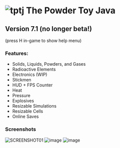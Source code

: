 # ![tptj](https://github.com/user-attachments/assets/08132876-76f4-4132-b4dc-e8ca2daaf51f) The Powder Toy Java

## Version 7.1 (no longer beta!)
(press H in-game to show help menu)
### Features:
- Solids, Liquids, Powders, and Gases
- Radioactive Elements
- Electronics (WIP)
- Stickmen
- HUD + FPS Counter
- Heat
- Pressure
- Explosives
- Resizable Simulations
- Resizable Cells
- Online Saves

### Screenshots
![SCREENSHOT01](https://github.com/user-attachments/assets/cfd4292f-6aa0-4396-8d9d-04c4f0de5b3e)
![image](https://github.com/user-attachments/assets/19481f8e-06a7-4d81-bb47-a489d85e4354)
![image](https://github.com/user-attachments/assets/90c7d623-a51d-483c-8900-1514c9de7d45)

